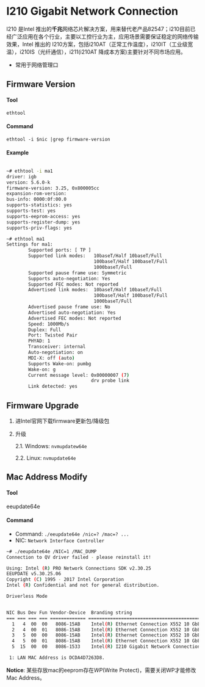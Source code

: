 # I210 Gigabit Network Connection

I210 是Intel 推出的**千兆**网络芯片解决方案，用来替代老产品82547；i210目前已经广泛应用在各个行业，主要以工控行业为主，应用场景需要保证稳定的网络传输效果，Intel 推出的 I210方案，包括i210AT（正常工作温度），i210IT（工业级宽温），i210IS（光纤通信），i211(i210AT 降成本方案)主要针对不同市场应用。

- 常用于网络管理口

## Firmware Version

#### Tool

`ethtool`

#### Command

`ethtool -i $nic |grep firmware-version`

#### Example
```bash

~# ethtool -i ma1
driver: igb
version: 5.6.0-k
firmware-version: 3.25, 0x800005cc
expansion-rom-version: 
bus-info: 0000:0f:00.0
supports-statistics: yes
supports-test: yes
supports-eeprom-access: yes
supports-register-dump: yes
supports-priv-flags: yes

~# ethtool ma1
Settings for ma1:
        Supported ports: [ TP ]
        Supported link modes:   10baseT/Half 10baseT/Full 
                                100baseT/Half 100baseT/Full 
                                1000baseT/Full 
        Supported pause frame use: Symmetric
        Supports auto-negotiation: Yes
        Supported FEC modes: Not reported
        Advertised link modes:  10baseT/Half 10baseT/Full 
                                100baseT/Half 100baseT/Full 
                                1000baseT/Full 
        Advertised pause frame use: No
        Advertised auto-negotiation: Yes
        Advertised FEC modes: Not reported
        Speed: 1000Mb/s
        Duplex: Full
        Port: Twisted Pair
        PHYAD: 1
        Transceiver: internal
        Auto-negotiation: on
        MDI-X: off (auto)
        Supports Wake-on: pumbg
        Wake-on: g
        Current message level: 0x00000007 (7)
                               drv probe link
        Link detected: yes
```


## Firmware Upgrade

1. 进Intel官网下载firmware更新包/降级包

2. 升级

    2.1. Windows: `nvmupdatew64e`

    2.2. Linux: `nvmupdate64e`


## Mac Address Modify

#### Tool

eeupdate64e

#### Command

- Command: `./eeupdate64e /nic=? /mac=? ...`
- NIC: `Network Interface Controller`

```bash
~# ./eeupdate64e /NIC=1 /MAC_DUMP
Connection to QV driver failed - please reinstall it!

Using: Intel (R) PRO Network Connections SDK v2.30.25
EEUPDATE v5.30.25.06
Copyright (C) 1995 - 2017 Intel Corporation
Intel (R) Confidential and not for general distribution.

Driverless Mode


NIC Bus Dev Fun Vendor-Device  Branding string
=== === === === ============= =================================================
  1   4  00  00   8086-15AB    Intel(R) Ethernet Connection X552 10 GbE Backpla
  2   4  00  01   8086-15AB    Intel(R) Ethernet Connection X552 10 GbE Backpla
  3   5  00  00   8086-15AB    Intel(R) Ethernet Connection X552 10 GbE Backpla
  4   5  00  01   8086-15AB    Intel(R) Ethernet Connection X552 10 GbE Backpla
  5  15  00  00   8086-1533    Intel(R) I210 Gigabit Network Connection

 1: LAN MAC Address is DCDA4D7263D8.
```

**Notice**: 某些存放mac的eeprom存在*WP*(Write Protect)，需要关闭WP才能修改Mac Address。



